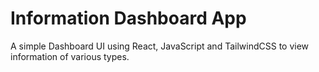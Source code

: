 # Information Dashboard App
A simple Dashboard UI using React, JavaScript and TailwindCSS to view information of various types.
